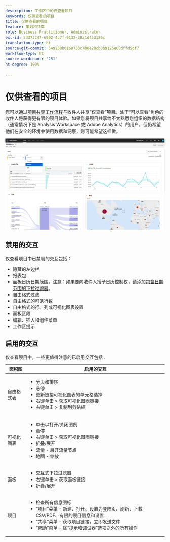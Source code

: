 ```yaml
---
description: 工作区中的仅查看项目
keywords: 仅供查看的项目
title: 仅供查看的项目
feature: 策划和共享
role: Business Practitioner, Administrator
exl-id: 53372247-6902-4c7f-9132-38a1d453186c
translation-type: ht
source-git-commit: 549258b0168733c7b0e28cb8b9125e68dffd5df7
workflow-type: ht
source-wordcount: '251'
ht-degree: 100%

---
```


# 仅供查看的项目

您可以通过[项目共享工作流程](/help/analyze/analysis-workspace/curate-share/share-projects.md)与收件人共享“仅查看”项目。处于“可以查看”角色的收件人将获得更有限的项目体验。如果您将项目共享给不太熟悉您组织的数据结构（通常情况下是 Analysis Workspace 或 Adobe Analytics）的用户，但仍希望他们在安全的环境中使用数据和洞察，则可能希望这样做。

![](assets/view-only-project.png)

## 禁用的交互

仅查看项目中已禁用的交互包括：

* 隐藏的左边栏
* 报表包
* 面板日历日期范围。注意：如果要向收件人授予日历控制权，请添加[包含日期范围的下拉过滤器](https://docs.adobe.com/content/help/zh-Hans/analytics-learn/tutorials/analysis-workspace/using-panels/using-drop-down-filters.html)。
* 自由格式过滤
* 自由格式的可见行数
* 自由格式的行、列或可视化图表设置
* 面板区段
* 编辑、插入和组件菜单
* 工作区提示

## 启用的交互

仅查看项目中，一些更值得注意的已启用交互包括：

| 面积图 | 启用的交互 |
| --- | --- |
| 自由格式表 | <ul><li>分页和排序</li><li>悬停</li><li>更新链接可视化图表的单元格选择</li><li>右键单击 > 获取可视化图表链接</li><li>右键单击 > 复制到剪贴板</li></ul> |
| 可视化图表 | <ul><li>单击以打开/关闭图例</li><li>悬停</li><li>右键单击 > 获取可视化图表链接</li><li>折叠/展开</li><li>流量 - 展开流量节点</li><li>地图 - 缩放</li></ul> |
| 面板 | <ul><li>交互式下拉过滤器</li><li>右键单击 > 获取面板链接</li><li>折叠/展开</li></ul> |
| 项目 | <ul><li>检查所有信息图标</li><li>“项目”菜单 - 新建、打开、设置为登陆页、刷新、下载 CSV/PDF、有限的项目信息和设置</li><li>“共享”菜单 - 获取项目链接，立即发送文件</li><li>“帮助”菜单 - 除“提示和调试器”选项之外的所有操作</li></ul> |
